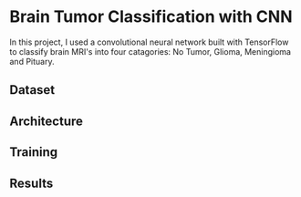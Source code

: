 # **Brain Tumor Classification with CNN**

In this project, I used a convolutional neural network built with TensorFlow to classify brain MRI's into four catagories: No Tumor, Glioma, Meningioma and Pituary. 


## Dataset

## Architecture 

## Training

## Results


